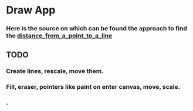 # Draw App

### Here is the source on which can be found the approach to find the [distance_from_a_point_to_a_line](https://stackoverflow.com/questions/14371841/finding-if-a-point-is-on-a-line)

## TODO
### Create lines, rescale, move them.
### Fill, eraser, pointers like paint on enter canvas, move, scale.
### .